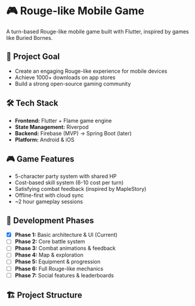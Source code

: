 # 🎮 Rouge-like Mobile Game

A turn-based Rouge-like mobile game built with Flutter, inspired by games like Buried Bornes.

## 🎯 Project Goal
- Create an engaging Rouge-like experience for mobile devices
- Achieve 1000+ downloads on app stores
- Build a strong open-source gaming community

## 🛠️ Tech Stack
- **Frontend:** Flutter + Flame game engine
- **State Management:** Riverpod
- **Backend:** Firebase (MVP) → Spring Boot (later)
- **Platform:** Android & iOS

## 🎮 Game Features
- 5-character party system with shared HP
- Cost-based skill system (6-10 cost per turn)
- Satisfying combat feedback (inspired by MapleStory)
- Offline-first with cloud sync
- ~2 hour gameplay sessions

## 🚀 Development Phases
- [x] **Phase 1:** Basic architecture & UI (Current)
- [ ] **Phase 2:** Core battle system
- [ ] **Phase 3:** Combat animations & feedback
- [ ] **Phase 4:** Map & exploration
- [ ] **Phase 5:** Equipment & progression
- [ ] **Phase 6:** Full Rouge-like mechanics
- [ ] **Phase 7:** Social features & leaderboards

## 🏗️ Project Structure